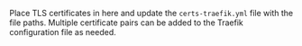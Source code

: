 Place TLS certificates in here and update the `certs-traefik.yml` file with the file paths. Multiple certificate pairs can be added to the Traefik configuration file as needed.